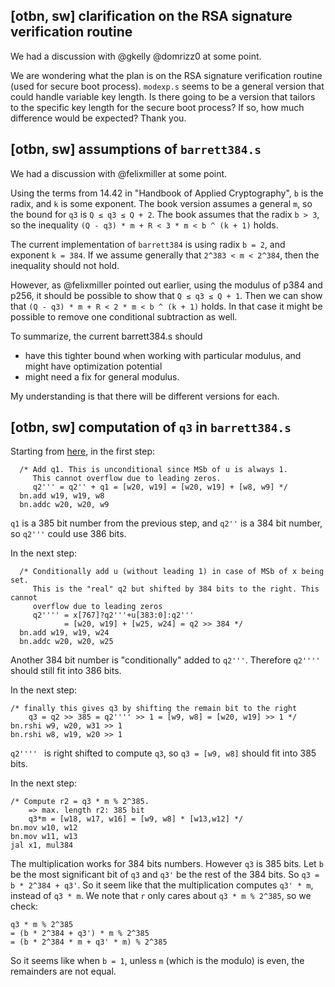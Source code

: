 [otbn, sw] clarification on the RSA signature verification routine
----
We had a discussion with @gkelly @domrizz0 at some point. 

We are wondering what the plan is on the RSA signature verification routine (used for secure boot process). `modexp.s` seems to be a general version that could handle variable key length. Is there going to be a version that tailors to the specific key length for the secure boot process? If so, how much difference would be expected? Thank you. 

[otbn, sw] assumptions of `barrett384.s`
----
We had a discussion with @felixmiller at some point. 

Using the terms from 14.42 in "Handbook of Applied Cryptography",  `b` is the radix, and `k` is some exponent. The book version assumes a general `m`, so the bound for `q3` is `Q ≤ q3 ≤ Q + 2`. The book assumes that the radix `b > 3`, so the inequality `(Q - q3) * m + R < 3 * m < b ^ (k + 1)` holds.

The current implementation of `barrett384` is using radix `b = 2`, and exponent `k = 384`. If we assume generally that `2^383 < m < 2^384`, then the inequality should not hold. 

However, as @felixmiller pointed out earlier, using the modulus of p384 and p256, it should be possible to show that `Q ≤ q3 ≤ Q + 1`. Then we can show that `(Q - q3) * m + R < 2 * m < b ^ (k + 1)` holds. In that case it might be possible to remove one conditional subtraction as well. 

To summarize, the current barrett384.s should
* have this tighter bound when working with particular modulus, and might have optimization potential
* might need a fix for general modulus. 

My understanding is that there will be different versions for each. 

[otbn, sw] computation of `q3` in `barrett384.s`
----
Starting from [here](https://github.com/lowRISC/opentitan/blob/4a8eea22f7e4dbb6c986126970cf37e6903871c8/sw/otbn/code-snippets/barrett384.s#L167), in the first step:

```
  /* Add q1. This is unconditional since MSb of u is always 1.
     This cannot overflow due to leading zeros.
     q2''' = q2'' + q1 = [w20, w19] = [w20, w19] + [w8, w9] */
  bn.add w19, w19, w8
  bn.addc w20, w20, w9
```

`q1` is a 385 bit number from the previous step, and `q2''` is a 384 bit number, so `q2'''` could use 386 bits.

In the next step:

```
  /* Conditionally add u (without leading 1) in case of MSb of x being set.
     This is the "real" q2 but shifted by 384 bits to the right. This cannot
     overflow due to leading zeros
     q2'''' = x[767]?q2'''+u[383:0]:q2'''
            = [w20, w19] + [w25, w24] = q2 >> 384 */
  bn.add w19, w19, w24
  bn.addc w20, w20, w25
  ```
Another 384 bit number is "conditionally" added to `q2'''`. Therefore `q2''''` should still fit into 386 bits.

In the next step:
```
/* finally this gives q3 by shifting the remain bit to the right
	q3 = q2 >> 385 = q2'''' >> 1 = [w9, w8] = [w20, w19] >> 1 */
bn.rshi w9, w20, w31 >> 1
bn.rshi w8, w19, w20 >> 1
```
`q2'''' ` is right shifted to compute `q3`, so `q3 = [w9, w8]` should fit into 385 bits. 

In the next step:
```
/* Compute r2 = q3 * m % 2^385.
	=> max. length r2: 385 bit
	q3*m = [w18, w17, w16] = [w9, w8] * [w13,w12] */
bn.mov w10, w12
bn.mov w11, w13
jal x1, mul384
```
The multiplication works for 384 bits numbers. However `q3` is 385 bits. Let `b` be the most significant bit of `q3` and `q3'` be the rest of the 384 bits. So `q3 = b * 2^384 + q3'`. So it seem like that the multiplication computes `q3' * m`, instead of  `q3 * m`.  We note that `r` only cares about `q3 * m % 2^385`, so we check:
```
q3 * m % 2^385 
= (b * 2^384 + q3') * m % 2^385
= (b * 2^384 * m + q3' * m) % 2^385
```
So it seems like when `b = 1`, unless `m` (which is the modulo) is even, the remainders are not equal. 
